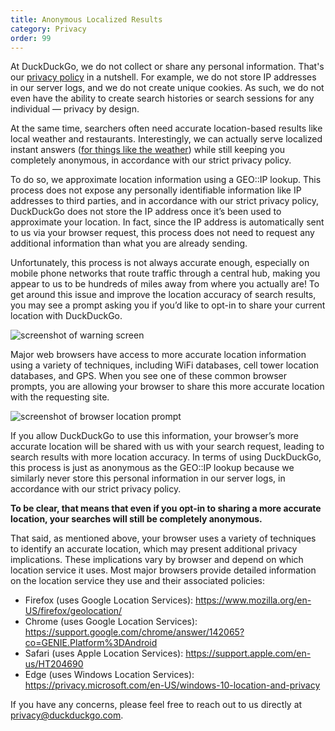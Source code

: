 ```yaml
---
title: Anonymous Localized Results
category: Privacy
order: 99
---
```

<html><body><p>At DuckDuckGo, we do not collect or share any personal information. That's our <a href="https://duckduckgo.com/privacy">privacy policy</a> in a nutshell. For example, we do not store IP addresses in our server logs, and we do not create unique cookies. As such, we do not even have the ability to create search histories or search sessions for any individual — privacy by design.</p>&#xD;
&#xD;
<p>At the same time, searchers often need accurate location-based results like local weather and restaurants. Interestingly, we can actually serve localized instant answers (<a href="https://duckduckgo.com/?q=weather&amp;ia=weather">for things like the weather</a>) while still keeping you completely anonymous, in accordance with our strict privacy policy.</p>&#xD;
&#xD;
<p>To do so, we approximate location information using a GEO::IP lookup. This process does not expose any personally identifiable information like IP addresses to third parties, and in accordance with our strict privacy policy, DuckDuckGo does not store the IP address once it’s been used to approximate your location. In fact, since the IP address is automatically sent to us via your browser request, this process does not need to request any additional information than what you are already sending.</p>&#xD;
&#xD;
<p> Unfortunately, this process is not always accurate enough, especially on mobile phone networks that route traffic through a central hub, making you appear to us to be hundreds of miles away from where you actually are! To get around this issue and improve the location accuracy of search results, you may see a prompt asking you if you’d like to opt-in to share your current location with DuckDuckGo.</p>&#xD;
&#xD;
<img alt="screenshot of warning screen" src="/edition-jekyll-template/images/95b46e4394f6df0c8ed6ac04c1029465.png"></img><p>Major web browsers have access to more accurate location information using a variety of techniques, including WiFi databases, cell tower location databases, and GPS. When you see one of these common browser prompts, you are allowing your browser to share this more accurate location with the requesting site.</p>&#xD;
&#xD;
<img alt="screenshot of browser location prompt" src="/edition-jekyll-template/images/fca909da0f1379f4e89aee6856979157.png"></img><p>If you allow DuckDuckGo to use this information, your browser’s more accurate location will be shared with us with your search request, leading to search results with more location accuracy. In terms of using DuckDuckGo, this process is just as anonymous as the GEO::IP lookup because we similarly never store this personal information in our server logs, in accordance with our strict privacy policy.</p>&#xD;
&#xD;
<p><strong>To be clear, that means that even if you opt-in to sharing a more accurate location, your searches will still be completely anonymous.</strong></p>&#xD;
&#xD;
<p> That said, as mentioned above, your browser uses a variety of techniques to identify an accurate location, which may present additional privacy implications. These implications vary by browser and depend on which location service it uses. Most major browsers provide detailed information on the location service they use and their associated policies: </p>&#xD;
<ul><li>Firefox (uses Google Location Services): <a href="https://www.mozilla.org/en-US/firefox/geolocation/">https://www.mozilla.org/en-US/firefox/geolocation/</a></li>&#xD;
<li>Chrome (uses Google Location Services): <a href="https://support.google.com/chrome/answer/142065?co=GENIE.Platform%3DAndroid">https://support.google.com/chrome/answer/142065?co=GENIE.Platform%3DAndroid</a></li>&#xD;
<li>Safari (uses Apple Location Services): <a href="https://support.apple.com/en-us/HT204690">https://support.apple.com/en-us/HT204690</a></li>&#xD;
<li>Edge (uses Windows Location Services): <a href="https://privacy.microsoft.com/en-US/windows-10-location-and-privacy">https://privacy.microsoft.com/en-US/windows-10-location-and-privacy</a></li>&#xD;
</ul><p>If you have any concerns, please feel free to reach out to us directly at <a href="mailto:privacy@duckduckgo.com">privacy@duckduckgo.com</a>.</p></body></html>
